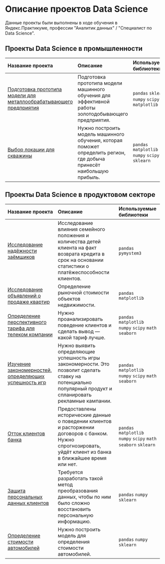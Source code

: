 # Описание проектов Data Science 

Данные проекты были выполнены в ходе обучения в Яндекс.Практикуме, профессии "Аналитик данных" / "Специалист по Data Science".

## Проекты Data Science в промышленности

| Название проекта | Описание | Используемые библиотеки | 
| :---------------------- | :---------------------- | :---------------------- |
| [Подготовка прототипа модели для металлообрабатывающего предприятия](Подготовка-прототипа-модели-для-металлообрабатывающего-предприятия) | Подготовка прототипа модели машинного обучения для эффективной работы золотодобывающего предприятия.| `pandas` `sklearn` `numpy` `scipy` `matplotlib` |
| [Выбор локации для скважины](Выбор-локации-для-скважины) | Нужно построить модель машинного обучения, которая поможет определить регион, где добыча принесёт наибольшую прибыль.| `pandas` `matplotlib` `numpy` `scipy` `sklearn`|


## Проекты Data Science в продуктовом секторе

| Название проекта | Описание | Используемые библиотеки | 
| :---------------------- | :---------------------- | :---------------------- |
| [Исследование надёжности заёмщиков](Исследование-надёжности-заёмщиков) | Исследование влияния семейного положения и количества детей клиента на факт возврата кредита в срок на основании статистики о платёжеспособности клиентов.| `pandas` `pymystem3` |
| [Исследование объявлений о продаже квартир](Исследование-объявлений-о-продаже-квартир) | Определение рыночной стоимости объектов недвижимости.| `pandas` `matplotlib` |
| [Определение перспективного тарифа для телеком компании](Определение-перспективного-тарифа-для-телеком-компании) | Нужно проанализировать поведение клиентов и сделать вывод — какой тариф лучше.| `pandas` `matplotlib` `numpy` `scipy` `math` `seaborn` |
| [Изучение закономерностей, определяющих успешность игр](Изучение-закономерностей-определяющих-успешность-игр) | Нужно выявить определяющие успешность игры закономерности. Это позволит сделать ставку на потенциально популярный продукт и спланировать рекламные кампании.| `pandas` `matplotlib` `numpy` `scipy` `math` `seaborn` |
| [Отток клиентов банка](Отток-клиентов-банка) | Предоставлены исторические данные о поведении клиентов и расторжении договоров с банком. Нужно спрогнозировать, уйдёт клиент из банка в ближайшее время или нет.| `pandas` `matplotlib` `numpy` `scipy` `math` `seaborn` `sklearn`|
| [Защита персональных данных клиентов](Защита-персональных-данных-клиентов) | Требуется разработать такой метод преобразования данных, чтобы по ним было сложно восстановить персональную информацию.| `pandas` `numpy` `sklearn`|
| [Определение стоимости автомобилей](Определение-стоимости-автомобилей) | Нужно построить модель для определения стоимости автомобилей. | `pandas` `numpy` `sklearn`|

